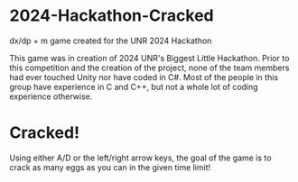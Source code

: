 # 2024-Hackathon-Cracked
dx/dp + m game created for the UNR 2024 Hackathon

This game was in creation of 2024 UNR's Biggest Little Hackathon. Prior to this competition and the creation of the project, none of the
team members had ever touched Unity nor have coded in C#. Most of the people in this group have experience in C and C++, but not a whole lot of
coding experience otherwise.

# Cracked!

Using either A/D or the left/right arrow keys, the goal of the game is to crack as many eggs as you can in the given time limit!
